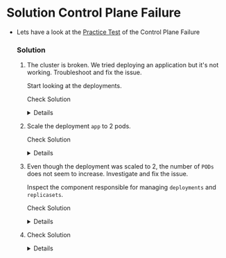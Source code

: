# Solution Control Plane Failure

  - Lets have a look at the [Practice Test](https://kodekloud.com/topic/practice-test-control-plane-failure/) of the Control Plane Failure

    ### Solution

    1. The cluster is broken. We tried deploying an application but it's not working. Troubleshoot and fix the issue.

       Start looking at the deployments.

       Check Solution 
    
       <details>

        ```
        kubectl get pods -n kube-system
        ```
    
        ```
        sed -i 's/kube-schedulerrrr/kube-scheduler/g' /etc/kubernetes/manifests/kube-scheduler.yaml
        ```
       </details>

    2. Scale the deployment `app` to 2 pods.
    
       Check Solution
    
       <details>
    
        ```
        kubectl scale deploy app --replicas=2
        ```
       </details>
    
    3. Even though the deployment was scaled to 2, the number of `PODs` does not seem to increase. Investigate and fix the issue.
    
       Inspect the component responsible for managing `deployments` and `replicasets`.
    
       Check Solution
    
       <details>
    
        ```
        sed -i 's/controller-manager-XXXX.conf/controller-manager.conf/' /etc/kubernetes/manifests/kube-controller-manager.yaml
        ```
       </details>
    
    4. Check Solution
    
       <details>
    
        ```
        sed -i 's/WRONG-PKI-DIRECTORY/pki/' /etc/kubernetes/manifests/kube-controller-manager.yaml
        ```
       </details>




​       